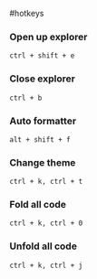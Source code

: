 #hotkeys

### Open up explorer
	ctrl + shift + e 
### Close explorer
	ctrl + b
### Auto formatter
	alt + shift + f
### Change theme
	ctrl + k, ctrl + t
### Fold all code
	ctrl + k, ctrl + 0
### Unfold all code
	ctrl + k, ctrl + j
